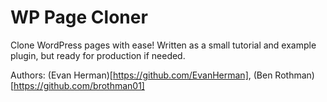 # WP Page Cloner

Clone WordPress pages with ease! Written as a small tutorial and example plugin, but ready for production if needed.

Authors: (Evan Herman)[https://github.com/EvanHerman], (Ben Rothman)[https://github.com/brothman01]